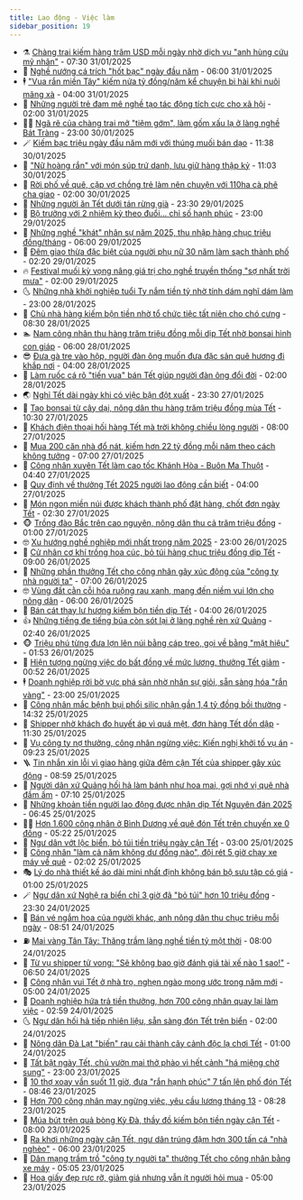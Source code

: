 ```yaml
---
title: Lao động - Việc làm
sidebar_position: 19
---
```


<!-- dantri-lao-dong-viec-lam:START -->
- ⚗️ [Chàng trai kiếm hàng trăm USD mỗi ngày nhờ dịch vụ &quot;anh hùng cứu mỹ nhân&quot;](https://dantri.com.vn/lao-dong-viec-lam/chang-trai-kiem-hang-tram-usd-moi-ngay-nho-dich-vu-anh-hung-cuu-my-nhan-20250130151213847.htm) - 07:30 31/01/2025
- 🙉 [Nghề nướng cá trích &quot;hốt bạc&quot; ngày đầu năm](https://dantri.com.vn/lao-dong-viec-lam/nghe-nuong-ca-trich-hot-bac-ngay-dau-nam-20250130090554087.htm) - 06:00 31/01/2025
- 🕴 [&quot;Vua rắn miền Tây&quot; kiếm nửa tỷ đồng/năm kể chuyện bi hài khi nuôi mãng xà](https://dantri.com.vn/lao-dong-viec-lam/vua-ran-mien-tay-kiem-nua-ty-dongnam-ke-chuyen-bi-hai-khi-nuoi-mang-xa-20250128103214105.htm) - 04:00 31/01/2025
- 🧐 [Những người trẻ đam mê nghề tạo tác động tích cực cho xã hội](https://dantri.com.vn/lao-dong-viec-lam/nhung-nguoi-tre-dam-me-nghe-tao-tac-dong-tich-cuc-cho-xa-hoi-20250121104231206.htm) - 02:00 31/01/2025
- 🧑‍💻 [Ngã rẽ của chàng trai mở &quot;tiệm gớm&quot;, làm gốm xấu lạ ở làng nghề Bát Tràng](https://dantri.com.vn/lao-dong-viec-lam/nga-re-cua-chang-trai-mo-tiem-gom-lam-gom-xau-la-o-lang-nghe-bat-trang-20250117165837296.htm) - 23:00 30/01/2025
- 🪄 [Kiếm bạc triệu ngày đầu năm mới với thúng muối bán dạo](https://dantri.com.vn/lao-dong-viec-lam/kiem-bac-trieu-ngay-dau-nam-moi-voi-thung-muoi-ban-dao-20250130102808938.htm) - 11:38 30/01/2025
- 🦣 [&quot;Nữ hoàng rắn&quot; với món súp trứ danh, lưu giữ hàng thập kỷ](https://dantri.com.vn/lao-dong-viec-lam/nu-hoang-ran-voi-mon-sup-tru-danh-luu-giu-hang-thap-ky-20250130154416533.htm) - 11:03 30/01/2025
- 🎡 [Rời phố về quê, cặp vợ chồng trẻ làm nên chuyện với 110ha cà phê cha giao](https://dantri.com.vn/lao-dong-viec-lam/roi-pho-ve-que-cap-vo-chong-tre-lam-nen-chuyen-voi-110ha-ca-phe-cha-giao-20250125154633768.htm) - 02:00 30/01/2025
- 🦍 [Những người ăn Tết dưới tán rừng già](https://dantri.com.vn/lao-dong-viec-lam/nhung-nguoi-an-tet-duoi-tan-rung-gia-20250125174351231.htm) - 23:30 29/01/2025
- 🫶 [Bộ trưởng với 2 nhiệm kỳ theo đuổi… chỉ số hạnh phúc](https://dantri.com.vn/an-sinh/bo-truong-voi-2-nhiem-ky-theo-duoi-chi-so-hanh-phuc-20250127151347380.htm) - 23:00 29/01/2025
- 🥸 [Những nghề &quot;khát&quot; nhân sự năm 2025, thu nhập hàng chục triệu đồng/tháng](https://dantri.com.vn/lao-dong-viec-lam/nhung-nghe-khat-nhan-su-nam-2025-thu-nhap-hang-chuc-trieu-dongthang-20250122135134999.htm) - 06:00 29/01/2025
- 🎡 [Đêm giao thừa đặc biệt của người phụ nữ 30 năm làm sạch thành phố](https://dantri.com.vn/lao-dong-viec-lam/dem-giao-thua-dac-biet-cua-nguoi-phu-nu-30-nam-lam-sach-thanh-pho-20250129012821041.htm) - 02:20 29/01/2025
- 🔥 [Festival muối kỳ vọng nâng giá trị cho nghề truyền thống &quot;sợ nhất trời mưa&quot;](https://dantri.com.vn/lao-dong-viec-lam/festival-muoi-ky-vong-nang-gia-tri-cho-nghe-truyen-thong-so-nhat-troi-mua-20250126111839313.htm) - 02:00 29/01/2025
- 🌜 [Những nhà khởi nghiệp tuổi Tỵ nắm tiền tỷ nhờ tính dám nghĩ dám làm](https://dantri.com.vn/lao-dong-viec-lam/nhung-nha-khoi-nghiep-tuoi-ty-nam-tien-ty-nho-tinh-dam-nghi-dam-lam-20250122140022077.htm) - 23:00 28/01/2025
- 🤭 [Chủ nhà hàng kiếm bộn tiền nhờ tổ chức tiệc tất niên cho chó cưng](https://dantri.com.vn/lao-dong-viec-lam/chu-nha-hang-kiem-bon-tien-nho-to-chuc-tiec-tat-nien-cho-cho-cung-20250127190030491.htm) - 08:30 28/01/2025
- 🏊 [Nam công nhân thu hàng trăm triệu đồng mỗi dịp Tết nhờ bonsai hình con giáp](https://dantri.com.vn/lao-dong-viec-lam/nam-cong-nhan-thu-hang-tram-trieu-dong-moi-dip-tet-nho-bonsai-hinh-con-giap-20250122134119008.htm) - 06:00 28/01/2025
- 😎 [Đưa gà tre vào hộp, người đàn ông muốn đưa đặc sản quê hương đi khắp nơi](https://dantri.com.vn/lao-dong-viec-lam/dua-ga-tre-vao-hop-nguoi-dan-ong-muon-dua-dac-san-que-huong-di-khap-noi-20250126162202811.htm) - 04:00 28/01/2025
- 🤖 [Làm ruốc cá rô &quot;tiến vua&quot; bán Tết giúp người đàn ông đổi đời](https://dantri.com.vn/lao-dong-viec-lam/lam-ruoc-ca-ro-tien-vua-ban-tet-giup-nguoi-dan-ong-doi-doi-20250126110052133.htm) - 02:00 28/01/2025
- 🌏 [Nghỉ Tết dài ngày khi có việc bận đột xuất](https://dantri.com.vn/lao-dong-viec-lam/nghi-tet-dai-ngay-khi-co-viec-ban-dot-xuat-20250125093044700.htm) - 23:30 27/01/2025
- 🦏 [Tạo bonsai từ cây dại, nông dân thu hàng trăm triệu đồng mùa Tết](https://dantri.com.vn/lao-dong-viec-lam/tao-bonsai-tu-cay-dai-nong-dan-thu-hang-tram-trieu-dong-mua-tet-20250127125650074.htm) - 10:30 27/01/2025
- 🤔 [Khách điện thoại hối hàng Tết mà trời không chiều lòng người](https://dantri.com.vn/lao-dong-viec-lam/khach-dien-thoai-hoi-hang-tet-ma-troi-khong-chieu-long-nguoi-20250125073915005.htm) - 08:00 27/01/2025
- 🌮 [Mua 200 căn nhà đổ nát, kiếm hơn 22 tỷ đồng mỗi năm theo cách không tưởng](https://dantri.com.vn/lao-dong-viec-lam/mua-200-can-nha-do-nat-kiem-hon-22-ty-dong-moi-nam-theo-cach-khong-tuong-20250125231816395.htm) - 07:00 27/01/2025
- 💪 [Công nhân xuyên Tết làm cao tốc Khánh Hòa - Buôn Ma Thuột](https://dantri.com.vn/lao-dong-viec-lam/cong-nhan-xuyen-tet-lam-cao-toc-khanh-hoa-buon-ma-thuot-20250127094007850.htm) - 04:40 27/01/2025
- 💪 [Quy định về thưởng Tết 2025 người lao động cần biết](https://dantri.com.vn/lao-dong-viec-lam/quy-dinh-ve-thuong-tet-2025-nguoi-lao-dong-can-biet-20250123122315862.htm) - 04:00 27/01/2025
- 🦒 [Món ngon miền núi được khách thành phố đặt hàng, chốt đơn ngày Tết](https://dantri.com.vn/lao-dong-viec-lam/mon-ngon-mien-nui-duoc-khach-thanh-pho-dat-hang-chot-don-ngay-tet-20250125094143293.htm) - 02:30 27/01/2025
- 🐵 [Trồng đào Bắc trên cao nguyên, nông dân thu cả trăm triệu đồng](https://dantri.com.vn/lao-dong-viec-lam/trong-dao-bac-tren-cao-nguyen-nong-dan-thu-ca-tram-trieu-dong-20250125130504864.htm) - 01:00 27/01/2025
- 🤓 [Xu hướng nghề nghiệp mới nhất trong năm 2025](https://dantri.com.vn/lao-dong-viec-lam/xu-huong-nghe-nghiep-moi-nhat-trong-nam-2025-20250122194612358.htm) - 23:00 26/01/2025
- 🧐 [Cử nhân cơ khí trồng hoa cúc, bỏ túi hàng chục triệu đồng dịp Tết](https://dantri.com.vn/lao-dong-viec-lam/cu-nhan-co-khi-trong-hoa-cuc-bo-tui-hang-chuc-trieu-dong-dip-tet-20250125153731194.htm) - 09:00 26/01/2025
- 💪 [Những phần thưởng Tết cho công nhân gây xúc động của &quot;công ty nhà người ta&quot;](https://dantri.com.vn/lao-dong-viec-lam/nhung-phan-thuong-tet-cho-cong-nhan-gay-xuc-dong-cua-cong-ty-nha-nguoi-ta-20250125225610769.htm) - 07:00 26/01/2025
- 🤓 [Vùng đất cằn cỗi hóa ruộng rau xanh, mang đến niềm vui lớn cho nông dân](https://dantri.com.vn/lao-dong-viec-lam/vung-dat-can-coi-hoa-ruong-rau-xanh-mang-den-niem-vui-lon-cho-nong-dan-20250124164428178.htm) - 06:00 26/01/2025
- 💯 [Bán cát thay lư hương kiếm bộn tiền dịp Tết](https://dantri.com.vn/lao-dong-viec-lam/ban-cat-thay-lu-huong-kiem-bon-tien-dip-tet-20250125075105291.htm) - 04:00 26/01/2025
- 👍 [Những tiếng đe tiếng búa còn sót lại ở làng nghề rèn xứ Quảng](https://dantri.com.vn/lao-dong-viec-lam/nhung-tieng-de-tieng-bua-con-sot-lai-o-lang-nghe-ren-xu-quang-20250122141558581.htm) - 02:40 26/01/2025
- 🐵 [Triệu phú từng đưa lợn lên núi bằng cáp treo, gọi về bằng &quot;mật hiệu&quot;](https://dantri.com.vn/lao-dong-viec-lam/trieu-phu-tung-dua-lon-len-nui-bang-cap-treo-goi-ve-bang-mat-hieu-20250123140159607.htm) - 01:53 26/01/2025
- 💂 [Hiện tượng ngừng việc do bất đồng về mức lương, thưởng Tết giảm](https://dantri.com.vn/lao-dong-viec-lam/hien-tuong-ngung-viec-do-bat-dong-ve-muc-luong-thuong-tet-giam-20250125222308720.htm) - 00:52 26/01/2025
- 🕴 [Doanh nghiệp rời bờ vực phá sản nhờ nhân sự giỏi, sẵn sàng hóa &quot;rắn vàng&quot;](https://dantri.com.vn/lao-dong-viec-lam/doanh-nghiep-roi-bo-vuc-pha-san-nho-nhan-su-gioi-san-sang-hoa-ran-vang-20250123112232850.htm) - 23:00 25/01/2025
- 👀 [Công nhân mắc bệnh bụi phổi silic nhận gần 1,4 tỷ đồng bồi thường](https://dantri.com.vn/lao-dong-viec-lam/cong-nhan-mac-benh-bui-phoi-silic-nhan-gan-14-ty-dong-boi-thuong-20250125205628593.htm) - 14:32 25/01/2025
- 🦄 [Shipper nhờ khách đo huyết áp vì quá mệt, đơn hàng Tết dồn dập](https://dantri.com.vn/lao-dong-viec-lam/shipper-nho-khach-do-huyet-ap-vi-qua-met-don-hang-tet-don-dap-20250125174232662.htm) - 11:30 25/01/2025
- 🔭 [Vụ công ty nợ thưởng, công nhân ngừng việc: Kiến nghị khởi tố vụ án](https://dantri.com.vn/lao-dong-viec-lam/vu-cong-ty-no-thuong-cong-nhan-ngung-viec-kien-nghi-khoi-to-vu-an-20250125131120012.htm) - 09:23 25/01/2025
- 🪜 [Tin nhắn xin lỗi vì giao hàng giữa đêm cận Tết của shipper gây xúc động](https://dantri.com.vn/lao-dong-viec-lam/tin-nhan-xin-loi-vi-giao-hang-giua-dem-can-tet-cua-shipper-gay-xuc-dong-20250125152703035.htm) - 08:59 25/01/2025
- 🌊 [Người dân xứ Quảng hối hả làm bánh như hoa mai, gợi nhớ vị quê nhà đầm ấm](https://dantri.com.vn/lao-dong-viec-lam/nguoi-dan-xu-quang-hoi-ha-lam-banh-nhu-hoa-mai-goi-nho-vi-que-nha-dam-am-20250117181250754.htm) - 07:10 25/01/2025
- 💯 [Những khoản tiền người lao động được nhận dịp Tết Nguyên đán 2025](https://dantri.com.vn/lao-dong-viec-lam/nhung-khoan-tien-nguoi-lao-dong-duoc-nhan-dip-tet-nguyen-dan-2025-20250124144127276.htm) - 06:45 25/01/2025
- 👨‍🏫 [Hơn 1.600 công nhân ở Bình Dương về quê đón Tết trên chuyến xe 0 đồng](https://dantri.com.vn/lao-dong-viec-lam/hon-1600-cong-nhan-o-binh-duong-ve-que-don-tet-tren-chuyen-xe-0-dong-20250125114916752.htm) - 05:22 25/01/2025
- 🙉 [Ngư dân vớt lộc biển, bỏ túi tiền triệu ngày cận Tết](https://dantri.com.vn/lao-dong-viec-lam/ngu-dan-vot-loc-bien-bo-tui-tien-trieu-ngay-can-tet-20250124181058475.htm) - 03:00 25/01/2025
- 🦄 [Công nhân &quot;làm cả năm không dư đồng nào&quot;, đội rét 5 giờ chạy xe máy về quê](https://dantri.com.vn/lao-dong-viec-lam/cong-nhan-lam-ca-nam-khong-du-dong-nao-doi-ret-5-gio-chay-xe-may-ve-que-20250125083913478.htm) - 02:02 25/01/2025
- 🎭 [Lý do nhà thiết kế áo dài mini nhất định không bán bộ sưu tập có giá](https://dantri.com.vn/lao-dong-viec-lam/ly-do-nha-thiet-ke-ao-dai-mini-nhat-dinh-khong-ban-bo-suu-tap-co-gia-20250123170859796.htm) - 01:00 25/01/2025
- 🪄 [Ngư dân xứ Nghệ ra biển chỉ 3 giờ đã &quot;bỏ túi&quot; hơn 10 triệu đồng](https://dantri.com.vn/lao-dong-viec-lam/ngu-dan-xu-nghe-ra-bien-chi-3-gio-da-bo-tui-hon-10-trieu-dong-20250124112450277.htm) - 23:30 24/01/2025
- 🌁 [Bán vé ngắm hoa của người khác, anh nông dân thu chục triệu mỗi ngày](https://dantri.com.vn/lao-dong-viec-lam/ban-ve-ngam-hoa-cua-nguoi-khac-anh-nong-dan-thu-chuc-trieu-moi-ngay-20250124082417712.htm) - 08:51 24/01/2025
- ⛽️ [Mai vàng Tân Tây: Thăng trầm làng nghề tiền tỷ một thời](https://dantri.com.vn/lao-dong-viec-lam/mai-vang-tan-tay-thang-tram-lang-nghe-tien-ty-mot-thoi-20250123162600156.htm) - 08:00 24/01/2025
- 🤩 [Từ vụ shipper tử vong: &quot;Sẽ không bao giờ đánh giá tài xế nào 1 sao!&quot;](https://dantri.com.vn/lao-dong-viec-lam/tu-vu-shipper-tu-vong-se-khong-bao-gio-danh-gia-tai-xe-nao-1-sao-20250124121414553.htm) - 06:50 24/01/2025
- 🌝 [Công nhân vui Tết ở nhà trọ, nghẹn ngào mong ước trong năm mới](https://dantri.com.vn/lao-dong-viec-lam/cong-nhan-vui-tet-o-nha-tro-nghen-ngao-mong-uoc-trong-nam-moi-20250122132148935.htm) - 05:00 24/01/2025
- 🤗 [Doanh nghiệp hứa trả tiền thưởng, hơn 700 công nhân quay lại làm việc](https://dantri.com.vn/lao-dong-viec-lam/doanh-nghiep-hua-tra-tien-thuong-hon-700-cong-nhan-quay-lai-lam-viec-20250124085503374.htm) - 02:59 24/01/2025
- 🌜 [Ngư dân hối hả tiếp nhiên liệu, sẵn sàng đón Tết trên biển](https://dantri.com.vn/lao-dong-viec-lam/ngu-dan-hoi-ha-tiep-nhien-lieu-san-sang-don-tet-tren-bien-20250123144558649.htm) - 02:00 24/01/2025
- 👀 [Nông dân Đà Lạt &quot;biến&quot; rau cải thành cây cảnh độc lạ chơi Tết](https://dantri.com.vn/lao-dong-viec-lam/nong-dan-da-lat-bien-rau-cai-thanh-cay-canh-doc-la-choi-tet-20250123090559396.htm) - 01:00 24/01/2025
- 🫣 [Tất bật ngày Tết, chủ vườn mai thở phào vì hết cảnh &quot;há miệng chờ sung&quot;](https://dantri.com.vn/lao-dong-viec-lam/tat-bat-ngay-tet-chu-vuon-mai-tho-phao-vi-het-canh-ha-mieng-cho-sung-20250123144919922.htm) - 23:00 23/01/2025
- 🧠 [10 thợ xoay vần suốt 11 giờ, đưa &quot;rắn hạnh phúc&quot; 7 tấn lên phố đón Tết](https://dantri.com.vn/lao-dong-viec-lam/10-tho-xoay-van-suot-11-gio-dua-ran-hanh-phuc-7-tan-len-pho-don-tet-20250123142857634.htm) - 08:46 23/01/2025
- 🎊 [Hơn 700 công nhân may ngừng việc, yêu cầu lương tháng 13](https://dantri.com.vn/lao-dong-viec-lam/hon-700-cong-nhan-may-ngung-viec-yeu-cau-luong-thang-13-20250123152012440.htm) - 08:28 23/01/2025
- 🧰 [Múa bút trên quả bòng Kỳ Đà, thầy đồ kiếm bộn tiền ngày cận Tết](https://dantri.com.vn/lao-dong-viec-lam/mua-but-tren-qua-bong-ky-da-thay-do-kiem-bon-tien-ngay-can-tet-20250122222459812.htm) - 08:00 23/01/2025
- 🐘 [Ra khơi những ngày cận Tết, ngư dân trúng đậm hơn 300 tấn cá &quot;nhà nghèo&quot;](https://dantri.com.vn/lao-dong-viec-lam/ra-khoi-nhung-ngay-can-tet-ngu-dan-trung-dam-hon-300-tan-ca-nha-ngheo-20250123114310064.htm) - 06:00 23/01/2025
- 🥳 [Dân mạng trầm trồ &quot;công ty người ta&quot; thưởng Tết cho công nhân bằng xe máy](https://dantri.com.vn/lao-dong-viec-lam/dan-mang-tram-tro-cong-ty-nguoi-ta-thuong-tet-cho-cong-nhan-bang-xe-may-20250123114453865.htm) - 05:05 23/01/2025
- 🐎 [Hoa giấy đẹp rực rỡ, giảm giá nhưng vẫn ít người hỏi mua](https://dantri.com.vn/lao-dong-viec-lam/hoa-giay-dep-ruc-ro-giam-gia-nhung-van-it-nguoi-hoi-mua-20250121101153145.htm) - 05:00 23/01/2025<!-- dantri-lao-dong-viec-lam:END -->

